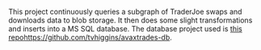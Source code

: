 This project continuously queries a subgraph of TraderJoe swaps and downloads data to blob storage. It then does some slight transformations and inserts into a MS SQL database. The database project used is [this repo](https://github.com/tvhiggins/avaxtrades-db)https://github.com/tvhiggins/avaxtrades-db.
